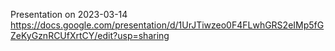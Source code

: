 Presentation on 2023-03-14
https://docs.google.com/presentation/d/1UrJTiwzeo0F4FLwhGRS2eIMp5fGZeKyGznRCUfXrtCY/edit?usp=sharing

